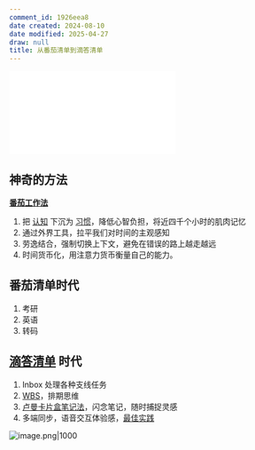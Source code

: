 ```yaml
---
comment_id: 1926eea8
date created: 2024-08-10
date modified: 2025-04-27
draw: null
title: 从番茄清单到滴答清单
---
```

<iframe src="//player.bilibili.com/player.html?isOutside=true&aid=112936215383913&bvid=BV1zrYjeREfr&cid=500001644686813&p=1" scrolling="no" border="0" frameborder="no" framespacing="0" allowfullscreen="true"></iframe>

## 神奇的方法

**[番茄工作法](番茄工作法.md)**
1. 把 [认知](https://brain.liugongzi.org/2+%E7%AC%AC%E4%BA%8C%E5%A4%A7%E8%84%91/3+%E6%B2%89%E6%B7%80/%E6%99%BA%E6%85%A7/%E9%80%89%E6%8B%A9/%E8%AE%A4%E7%9F%A5) 下沉为 [习惯](https://brain.liugongzi.org/%E4%B9%A0%E6%83%AF)，降低心智负担，将近四千个小时的肌肉记忆
2. 通过外界工具，拉平我们对时间的主观感知
3. 劳逸结合，强制切换上下文，避免在错误的路上越走越远
4. 时间货币化，用注意力货币衡量自己的能力。

## 番茄清单时代

1. 考研
2. 英语
3. 转码

## [滴答清单](滴答清单.md) 时代

1. Inbox 处理各种支线任务
2. [WBS](WBS.md)，排期思维
3. [卢曼卡片盒笔记法](卢曼卡片盒笔记法.md)，闪念笔记，随时捕捉灵感
4. 多端同步，语音交互体验感，[最佳实践](最佳实践.md)

![image.png|1000](https://imagehosting4picgo.oss-cn-beijing.aliyuncs.com/imagehosting/fix-dir%2Fpicgo%2Fpicgo-clipboard-images%2F2024%2F08%2F10%2F13-18-11-c8ed07241d569e5f0743fb4de29d78ad-202408101318895-25a66b.png)
